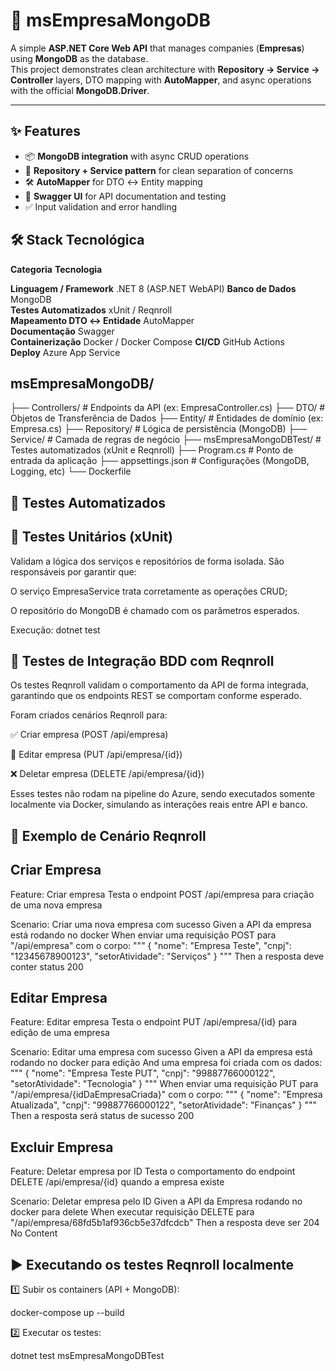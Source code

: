 # 🏢 msEmpresaMongoDB

A simple **ASP.NET Core Web API** that manages companies (**Empresas**) using **MongoDB** as the database.  
This project demonstrates clean architecture with **Repository → Service → Controller** layers, DTO mapping with **AutoMapper**, and async operations with the official **MongoDB.Driver**.  

---

## ✨ Features
- 📦 **MongoDB integration** with async CRUD operations  
- 🔄 **Repository + Service pattern** for clean separation of concerns  
- 🛠️ **AutoMapper** for DTO ↔ Entity mapping  
- 📑 **Swagger UI** for API documentation and testing  
- ✅ Input validation and error handling  


## 🛠️ Stack Tecnológica
**Categoria**                  **Tecnologia**          

**Linguagem / Framework**      .NET 8 (ASP.NET WebAPI) 
**Banco de Dados**             MongoDB                
**Testes Automatizados**       xUnit / Reqnroll        
**Mapeamento DTO ↔ Entidade**  AutoMapper              
**Documentação**               Swagger                 
**Containerização**            Docker / Docker Compose 
**CI/CD**                      GitHub Actions          
**Deploy**                     Azure App Service       



## msEmpresaMongoDB/
├── Controllers/           # Endpoints da API (ex: EmpresaController.cs)
├── DTO/                   # Objetos de Transferência de Dados
├── Entity/                # Entidades de domínio (ex: Empresa.cs)
├── Repository/            # Lógica de persistência (MongoDB)
├── Service/               # Camada de regras de negócio
├── msEmpresaMongoDBTest/  # Testes automatizados (xUnit e Reqnroll)
├── Program.cs             # Ponto de entrada da aplicação
├── appsettings.json       # Configurações (MongoDB, Logging, etc)
└── Dockerfile



## 🧪 Testes Automatizados
## 🧩 Testes Unitários (xUnit)

Validam a lógica dos serviços e repositórios de forma isolada.
São responsáveis por garantir que:

O serviço EmpresaService trata corretamente as operações CRUD;

O repositório do MongoDB é chamado com os parâmetros esperados.

Execução:
dotnet test



## 🧩 Testes de Integração BDD com Reqnroll

Os testes Reqnroll validam o comportamento da API de forma integrada, garantindo que os endpoints REST se comportam conforme esperado.

Foram criados cenários Reqnroll para:

✅ Criar empresa (POST /api/empresa)

📝 Editar empresa (PUT /api/empresa/{id})

❌ Deletar empresa (DELETE /api/empresa/{id})

Esses testes não rodam na pipeline do Azure, sendo executados somente localmente via Docker, simulando as interações reais entre API e banco.


## 📘 Exemplo de Cenário Reqnroll
## Criar Empresa
Feature: Criar empresa
  Testa o endpoint POST /api/empresa para criação de uma nova empresa

  Scenario: Criar uma nova empresa com sucesso
    Given a API da empresa está rodando no docker
    When enviar uma requisição POST para "/api/empresa" com o corpo:
      """
      {
        "nome": "Empresa Teste",
        "cnpj": "12345678900123",
        "setorAtividade": "Serviços"
      }
      """
    Then a resposta deve conter status 200

## Editar Empresa
Feature: Editar empresa
  Testa o endpoint PUT /api/empresa/{id} para edição de uma empresa

  Scenario: Editar uma empresa com sucesso
    Given a API da empresa está rodando no docker para edição
    And uma empresa foi criada com os dados:
      """
      {
        "nome": "Empresa Teste PUT",
        "cnpj": "99887766000122",
        "setorAtividade": "Tecnologia"
      }
      """
    When enviar uma requisição PUT para "/api/empresa/{idDaEmpresaCriada}" com o corpo:
      """
      {
        "nome": "Empresa Atualizada",
        "cnpj": "99887766000122",
        "setorAtividade": "Finanças"
      }
      """
    Then a resposta será status de sucesso 200

## Excluir Empresa
Feature: Deletar empresa por ID
  Testa o comportamento do endpoint DELETE /api/empresa/{id} quando a empresa existe

  Scenario: Deletar empresa pelo ID
    Given a API da Empresa rodando no docker para delete
    When executar requisição DELETE para "/api/empresa/68fd5b1af936cb5e37dfcdcb"
    Then a resposta deve ser 204 No Content



## ▶️ Executando os testes Reqnroll localmente

1️⃣ Subir os containers (API + MongoDB):

docker-compose up --build


2️⃣ Executar os testes:

dotnet test msEmpresaMongoDBTest
